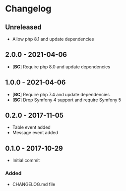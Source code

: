 # Changelog

<!-- There is always Unreleased section on the top. Subsections (Added, Changed, Fixed, Removed) should be added as needed. -->
## Unreleased
- Allow php 8.1 and update dependencies

## 2.0.0 - 2021-04-06
- [**BC**] Require php 8.0 and update dependencies

## 1.0.0 - 2021-04-06
- [**BC**] Require php 7.4 and update dependencies
- [**BC**] Drop Symfony 4 support and require Symfony 5

## 0.2.0 - 2017-11-05
- Table event added
- Message event added

## 0.1.0 - 2017-10-29
- Initial commit

### Added
- CHANGELOG.md file
